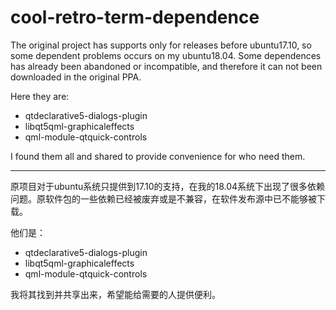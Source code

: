 # cool-retro-term-dependence

The original project has supports only for releases before ubuntu17.10, so some dependent problems occurs on my ubuntu18.04. Some dependences has already been abandoned or incompatible, and therefore it can not been downloaded in the original PPA.

Here they are:
* qtdeclarative5-dialogs-plugin
* libqt5qml-graphicaleffects
* qml-module-qtquick-controls

I found them all and shared to provide convenience for who need them.

--------------------------------

原项目对于ubuntu系统只提供到17.10的支持，在我的18.04系统下出现了很多依赖问题。原软件包的一些依赖已经被废弃或是不兼容，在软件发布源中已不能够被下载。

他们是：
* qtdeclarative5-dialogs-plugin
* libqt5qml-graphicaleffects
* qml-module-qtquick-controls

我将其找到并共享出来，希望能给需要的人提供便利。
